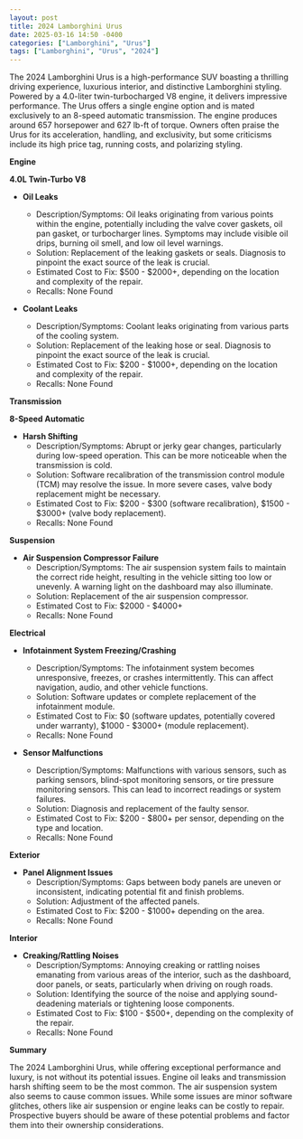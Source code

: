 ```yaml
---
layout: post
title: 2024 Lamborghini Urus
date: 2025-03-16 14:50 -0400
categories: ["Lamborghini", "Urus"]
tags: ["Lamborghini", "Urus", "2024"]
---
```

The 2024 Lamborghini Urus is a high-performance SUV boasting a thrilling driving experience, luxurious interior, and distinctive Lamborghini styling. Powered by a 4.0-liter twin-turbocharged V8 engine, it delivers impressive performance. The Urus offers a single engine option and is mated exclusively to an 8-speed automatic transmission. The engine produces around 657 horsepower and 627 lb-ft of torque. Owners often praise the Urus for its acceleration, handling, and exclusivity, but some criticisms include its high price tag, running costs, and polarizing styling.

**Engine**

**4.0L Twin-Turbo V8**

*   **Oil Leaks**
    *   Description/Symptoms: Oil leaks originating from various points within the engine, potentially including the valve cover gaskets, oil pan gasket, or turbocharger lines. Symptoms may include visible oil drips, burning oil smell, and low oil level warnings.
    *   Solution: Replacement of the leaking gaskets or seals. Diagnosis to pinpoint the exact source of the leak is crucial.
    *   Estimated Cost to Fix: $500 - $2000+, depending on the location and complexity of the repair.
    *   Recalls: None Found

* **Coolant Leaks**
    *   Description/Symptoms: Coolant leaks originating from various parts of the cooling system.
    *   Solution: Replacement of the leaking hose or seal. Diagnosis to pinpoint the exact source of the leak is crucial.
    *   Estimated Cost to Fix: $200 - $1000+, depending on the location and complexity of the repair.
    *   Recalls: None Found

**Transmission**

**8-Speed Automatic**

*   **Harsh Shifting**
    *   Description/Symptoms: Abrupt or jerky gear changes, particularly during low-speed operation. This can be more noticeable when the transmission is cold.
    *   Solution: Software recalibration of the transmission control module (TCM) may resolve the issue. In more severe cases, valve body replacement might be necessary.
    *   Estimated Cost to Fix: $200 - $300 (software recalibration), $1500 - $3000+ (valve body replacement).
    *   Recalls: None Found

**Suspension**

*   **Air Suspension Compressor Failure**
    *   Description/Symptoms: The air suspension system fails to maintain the correct ride height, resulting in the vehicle sitting too low or unevenly. A warning light on the dashboard may also illuminate.
    *   Solution: Replacement of the air suspension compressor.
    *   Estimated Cost to Fix: $2000 - $4000+
    *   Recalls: None Found

**Electrical**

*   **Infotainment System Freezing/Crashing**
    *   Description/Symptoms: The infotainment system becomes unresponsive, freezes, or crashes intermittently. This can affect navigation, audio, and other vehicle functions.
    *   Solution: Software updates or complete replacement of the infotainment module.
    *   Estimated Cost to Fix: $0 (software updates, potentially covered under warranty), $1000 - $3000+ (module replacement).
    *   Recalls: None Found

*   **Sensor Malfunctions**
    *   Description/Symptoms: Malfunctions with various sensors, such as parking sensors, blind-spot monitoring sensors, or tire pressure monitoring sensors. This can lead to incorrect readings or system failures.
    *   Solution: Diagnosis and replacement of the faulty sensor.
    *   Estimated Cost to Fix: $200 - $800+ per sensor, depending on the type and location.
    *   Recalls: None Found

**Exterior**

*   **Panel Alignment Issues**
    *   Description/Symptoms: Gaps between body panels are uneven or inconsistent, indicating potential fit and finish problems.
    *   Solution: Adjustment of the affected panels.
    *   Estimated Cost to Fix: $200 - $1000+ depending on the area.
    *   Recalls: None Found

**Interior**

*   **Creaking/Rattling Noises**
    *   Description/Symptoms: Annoying creaking or rattling noises emanating from various areas of the interior, such as the dashboard, door panels, or seats, particularly when driving on rough roads.
    *   Solution: Identifying the source of the noise and applying sound-deadening materials or tightening loose components.
    *   Estimated Cost to Fix: $100 - $500+, depending on the complexity of the repair.
    *   Recalls: None Found

**Summary**

The 2024 Lamborghini Urus, while offering exceptional performance and luxury, is not without its potential issues. Engine oil leaks and transmission harsh shifting seem to be the most common. The air suspension system also seems to cause common issues. While some issues are minor software glitches, others like air suspension or engine leaks can be costly to repair. Prospective buyers should be aware of these potential problems and factor them into their ownership considerations.

